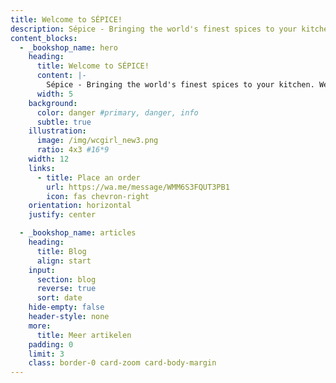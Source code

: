 ```yaml
---
title: Welcome to SÉPICE!
description: Sépice - Bringing the world's finest spices to your kitchen. We meticulously source rare single-origin, high-quality, authentic spices and craft unique blends to unlock new depths of flavor in your cooking. Discover new flavors and elevate your home cooking with our curated selection. Shop our full range online and have premium spices delivered right to your door.
content_blocks:
  - _bookshop_name: hero
    heading:
      title: Welcome to SÉPICE!
      content: |-
        Sépice - Bringing the world's finest spices to your kitchen. We meticulously source rare single-origin, high-quality, authentic spices and craft unique blends to unlock new depths of flavor in your cooking. Discover new flavors and elevate your home cooking with our curated selection. Shop our full range online and have premium spices delivered right to your door.
      width: 5
    background:
      color: danger #primary, danger, info
      subtle: true
    illustration:
      image: /img/wcgirl_new3.png
      ratio: 4x3 #16*9
    width: 12
    links:
      - title: Place an order
        url: https://wa.me/message/WMM6S3FQUT3PB1
        icon: fas chevron-right
    orientation: horizontal
    justify: center

  - _bookshop_name: articles
    heading:
      title: Blog
      align: start
    input:
      section: blog
      reverse: true
      sort: date
    hide-empty: false
    header-style: none
    more:
      title: Meer artikelen
    padding: 0
    limit: 3
    class: border-0 card-zoom card-body-margin
---
```

